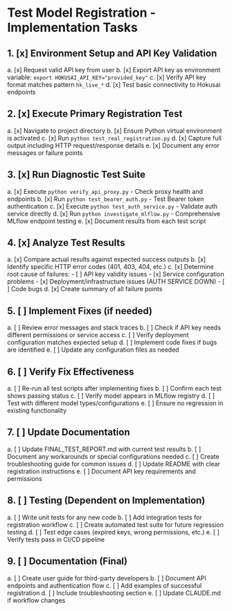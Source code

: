 # Test Model Registration - Implementation Tasks

## 1. [x] Environment Setup and API Key Validation
   a. [x] Request valid API key from user
   b. [x] Export API key as environment variable: `export HOKUSAI_API_KEY="provided_key"`
   c. [x] Verify API key format matches pattern `hk_live_*`
   d. [x] Test basic connectivity to Hokusai endpoints

## 2. [x] Execute Primary Registration Test
   a. [x] Navigate to project directory
   b. [x] Ensure Python virtual environment is activated
   c. [x] Run `python test_real_registration.py`
   d. [x] Capture full output including HTTP request/response details
   e. [x] Document any error messages or failure points

## 3. [x] Run Diagnostic Test Suite
   a. [x] Execute `python verify_api_proxy.py` - Check proxy health and endpoints
   b. [x] Run `python test_bearer_auth.py` - Test Bearer token authentication
   c. [x] Execute `python test_auth_service.py` - Validate auth service directly
   d. [x] Run `python investigate_mlflow.py` - Comprehensive MLflow endpoint testing
   e. [x] Document results from each test script

## 4. [x] Analyze Test Results
   a. [x] Compare actual results against expected success outputs
   b. [x] Identify specific HTTP error codes (401, 403, 404, etc.)
   c. [x] Determine root cause of failures:
      - [ ] API key validity issues
      - [x] Service configuration problems
      - [x] Deployment/infrastructure issues (AUTH SERVICE DOWN)
      - [ ] Code bugs
   d. [x] Create summary of all failure points

## 5. [ ] Implement Fixes (if needed)
   a. [ ] Review error messages and stack traces
   b. [ ] Check if API key needs different permissions or service access
   c. [ ] Verify deployment configuration matches expected setup
   d. [ ] Implement code fixes if bugs are identified
   e. [ ] Update any configuration files as needed

## 6. [ ] Verify Fix Effectiveness
   a. [ ] Re-run all test scripts after implementing fixes
   b. [ ] Confirm each test shows passing status
   c. [ ] Verify model appears in MLflow registry
   d. [ ] Test with different model types/configurations
   e. [ ] Ensure no regression in existing functionality

## 7. [ ] Update Documentation
   a. [ ] Update FINAL_TEST_REPORT.md with current test results
   b. [ ] Document any workarounds or special configurations needed
   c. [ ] Create troubleshooting guide for common issues
   d. [ ] Update README with clear registration instructions
   e. [ ] Document API key requirements and permissions

## 8. [ ] Testing (Dependent on Implementation)
   a. [ ] Write unit tests for any new code
   b. [ ] Add integration tests for registration workflow
   c. [ ] Create automated test suite for future regression testing
   d. [ ] Test edge cases (expired keys, wrong permissions, etc.)
   e. [ ] Verify tests pass in CI/CD pipeline

## 9. [ ] Documentation (Final)
   a. [ ] Create user guide for third-party developers
   b. [ ] Document API endpoints and authentication flow
   c. [ ] Add examples of successful registration
   d. [ ] Include troubleshooting section
   e. [ ] Update CLAUDE.md if workflow changes